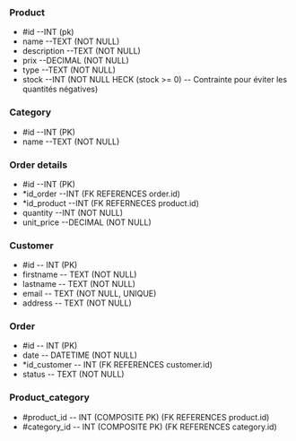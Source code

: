 ### Product
- #id           --INT (pk)
- name          --TEXT (NOT NULL)
- description   --TEXT (NOT NULL)
- prix          --DECIMAL (NOT NULL)
- type          --TEXT (NOT NULL)
- stock         --INT (NOT NULL HECK (stock >= 0)  -- Contrainte pour éviter les quantités négatives)


### Category
- #id           --INT (PK)
- name          --TEXT (NOT NULL)


### Order details
- #id           --INT (PK)
- *id_order     --INT (FK REFERENCES order.id)
- *id_product   --INT (FK REFERNECES product.id)
- quantity      --INT (NOT NULL)
- unit_price    --DECIMAL (NOT NULL)


### Customer
- #id               -- INT (PK)
- firstname         -- TEXT (NOT NULL)
- lastname          -- TEXT (NOT NULL)
- email             -- TEXT (NOT NULL, UNIQUE)
- address           -- TEXT (NOT NULL)


### Order
- #id               -- INT (PK)
- date              -- DATETIME (NOT NULL)
- *id_customer      -- INT (FK REFERENCES customer.id)
- status            -- TEXT (NOT NULL)


### Product_category
- #product_id           -- INT (COMPOSITE PK) (FK REFERENCES product.id)
- #category_id          -- INT (COMPOSITE PK) (FK REFERENCES category.id)
